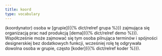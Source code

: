 ```yaml
---
title: koord
type: vocabulary
---
```


 (koordynator) osoba w [grupie]({{% dict/relref grupa %}}) zajmująca się organizacją prac nad produkcją [dema]({{% dict/relref demo %}}). Współcześnie może zajmować się tym osoba pilnująca terminów i spójności designerskiej bez dodatkowych funkcji, wcześniej rolę tę odgrywała dowolna osoba w grupie, często [koder]({{% dict/relref koder %}}).

